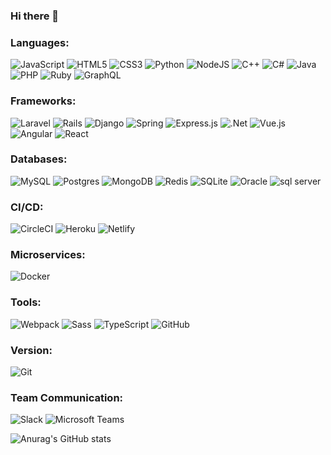 ### Hi there 👋

### Languages:
<img alt="JavaScript" src="https://img.shields.io/badge/javascript%20-%23323330.svg?&style=for-the-badge&logo=javascript&logoColor=%23F7DF1E"/> <img alt="HTML5" src="https://img.shields.io/badge/html5%20-%23E34F26.svg?&style=for-the-badge&logo=html5&logoColor=white"/> <img alt="CSS3" src="https://img.shields.io/badge/css3%20-%231572B6.svg?&style=for-the-badge&logo=css3&logoColor=white"/> <img alt="Python" src="https://img.shields.io/badge/python%20-%2314354C.svg?&style=for-the-badge&logo=python&logoColor=white"/> <img alt="NodeJS" src="https://img.shields.io/badge/node.js%20-%2343853D.svg?&style=for-the-badge&logo=node.js&logoColor=white"/> <img alt="C++" src="https://img.shields.io/badge/c++%20-%2300599C.svg?&style=for-the-badge&logo=c%2B%2B&ogoColor=white"/> <img alt="C#" src="https://img.shields.io/badge/c%23%20-%23239120.svg?&style=for-the-badge&logo=c-sharp&logoColor=white"/> <img alt="Java" src="https://img.shields.io/badge/java-%23ED8B00.svg?&style=for-the-badge&logo=java&logoColor=white"/> <img alt="PHP" src="https://img.shields.io/badge/php-%23777BB4.svg?&style=for-the-badge&logo=php&logoColor=white"/> <img alt="Ruby" src="https://img.shields.io/badge/ruby-%23CC342D.svg?&style=for-the-badge&logo=ruby&logoColor=white"/> <img alt="GraphQL" src="https://img.shields.io/badge/-GraphQL-E10098?style=for-the-badge&logo=graphql"/>

### Frameworks:
<img alt="Laravel" src="https://img.shields.io/badge/laravel%20-%23FF2D20.svg?&style=for-the-badge&logo=laravel&logoColor=white"/> <img alt="Rails" src="https://img.shields.io/badge/rails%20-%23CC0000.svg?&style=for-the-badge&logo=ruby-on-rails&logoColor=white"/> <img alt="Django" src="https://img.shields.io/badge/django%20-%23092E20.svg?&style=for-the-badge&logo=django&logoColor=white"/> <img alt="Spring" src="https://img.shields.io/badge/spring%20-%236DB33F.svg?&style=for-the-badge&logo=spring&logoColor=white"/> <img alt="Express.js" src="https://img.shields.io/badge/express.js%20-%23404d59.svg?&style=for-the-badge"/> <img alt=".Net" src="https://img.shields.io/badge/.Net-%235C2D91?style=for-the-badge&logo=.net&logoColor=white"> <img alt="Vue.js" src="https://img.shields.io/badge/vuejs%20-%2335495e.svg?&style=for-the-badge&logo=vue.js&logoColor=%234FC08D"/> <img alt="Angular" src="https://img.shields.io/badge/angular%20-%23DD0031.svg?&style=for-the-badge&logo=angular&logoColor=white"/> <img alt="React" src="https://img.shields.io/badge/react%20-%2320232a.svg?&style=for-the-badge&logo=react&logoColor=%2361DAFB"/>

### Databases:
<img alt="MySQL" src="https://img.shields.io/badge/mysql-%234479A1.svg?&style=for-the-badge&logo=mysql&logoColor=white"/> <img alt="Postgres" src ="https://img.shields.io/badge/postgres-%23316192.svg?&style=for-the-badge&logo=postgresql&logoColor=white"/> <img alt="MongoDB" src ="https://img.shields.io/badge/MongoDB-%234ea94b.svg?&style=for-the-badge&logo=mongodb&logoColor=white"/> <img alt="Redis" src ="https://img.shields.io/badge/redis-%23DC382D.svg?&style=for-the-badge&logo=redis&logoColor=white" /> <img alt="SQLite" src ="https://img.shields.io/badge/sqlite-%2307405e.svg?&style=for-the-badge&logo=sqlite&logoColor=white"/> <img alt="Oracle" src ="https://img.shields.io/badge/oracle%20-%23F00000.svg?&style=for-the-badge&logo=oracle&logoColor=white" /> <img alt="sql  server" src ="https://img.shields.io/badge/microsoftsqlserver-%23CC2927.svg?&style=for-the-badge&logo=microsoft-sql-server&logoColor=white" />

### CI/CD:
<img alt="CircleCI" src="https://img.shields.io/badge/CIRCLECI%20-%23161616.svg?&style=for-the-badge&logo=circleci&logoColor=white"/> <img alt="Heroku" src="https://img.shields.io/badge/heroku-%23430098.svg?&style=for-the-badge&logo=heroku&logoColor=#CC2927"/> <img alt="Netlify" src="https://img.shields.io/badge/netlify-%23161616.svg?&style=for-the-badge&logo=netlify&logoColor=#CC2927"/>

### Microservices:
<img alt="Docker" src="https://img.shields.io/badge/docker%20-%230db7ed.svg?&style=for-the-badge&logo=docker&logoColor=white"/>

### Tools:
<img alt="Webpack" src="https://img.shields.io/badge/webpack-%238DD6F9.svg?&style=for-the-badge&logo=webpack&logoColor=white"/> <img alt="Sass" src="https://img.shields.io/badge/sass-%23CC6699.svg?&style=for-the-badge&logo=sass&logoColor=white"/> <img alt="TypeScript" src="https://img.shields.io/badge/typescript%20-%23007ACC.svg?&style=for-the-badge&logo=typescript&logoColor=white"/> <img alt="GitHub" src="https://img.shields.io/badge/github-%23181717.svg?&style=for-the-badge&logo=github&logoColor=white"/>

### Version:
<img alt="Git" src="https://img.shields.io/badge/git-%23F05032.svg?&style=for-the-badge&logo=git&logoColor=white"/>

### Team Communication:
<img alt="Slack" src="https://img.shields.io/badge/slack%20-%234A154B.svg?&style=for-the-badge&logo=slack&logoColor=white"/> <img alt="Microsoft Teams" src="https://img.shields.io/badge/microsoftteams%20-%236264A7.svg?&style=for-the-badge&logo=microsoft-teams&logoColor=white"/>


![Anurag's GitHub stats](https://github-readme-stats.vercel.app/api?username=aiuoe&show_icons=true&theme=radical&hide_border=true)

<!--
**aiuoe/aiuoe** is a ✨ _special_ ✨ repository because its `README.md` (this file) appears on your GitHub profile.

Here are some ideas to get you started:

- 🔭 I’m currently working on ...
- 🌱 I’m currently learning ...
- 👯 I’m looking to collaborate on ...
- 🤔 I’m looking for help with ...
- 💬 Ask me about ...
- 📫 How to reach me: ...
- 😄 Pronouns: ...
- ⚡ Fun fact: ...
-->
